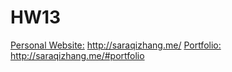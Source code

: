 HW13
===

[Personal Website:](http://saraqizhang.me/) http://saraqizhang.me/
[Portfolio:](http://saraqizhang.me/#portfolio) http://saraqizhang.me/#portfolio